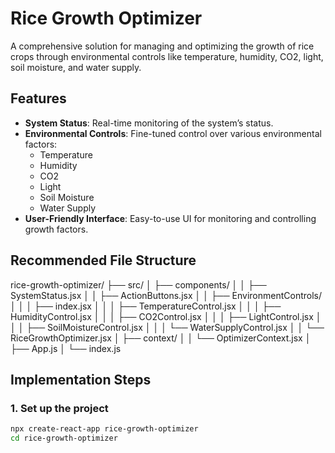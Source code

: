# Rice Growth Optimizer

A comprehensive solution for managing and optimizing the growth of rice crops through environmental controls like temperature, humidity, CO2, light, soil moisture, and water supply.

## Features
- **System Status**: Real-time monitoring of the system’s status.
- **Environmental Controls**: Fine-tuned control over various environmental factors:
  - Temperature
  - Humidity
  - CO2
  - Light
  - Soil Moisture
  - Water Supply
- **User-Friendly Interface**: Easy-to-use UI for monitoring and controlling growth factors.

## Recommended File Structure

rice-growth-optimizer/ ├── src/ │ ├── components/ │ │ ├── SystemStatus.jsx │ │ ├── ActionButtons.jsx │ │ ├── EnvironmentControls/ │ │ │ ├── index.jsx │ │ │ ├── TemperatureControl.jsx │ │ │ ├── HumidityControl.jsx │ │ │ ├── CO2Control.jsx │ │ │ ├── LightControl.jsx │ │ │ ├── SoilMoistureControl.jsx │ │ │ └── WaterSupplyControl.jsx │ │ └── RiceGrowthOptimizer.jsx │ ├── context/ │ │ └── OptimizerContext.jsx │ ├── App.js │ └── index.js


## Implementation Steps

### 1. Set up the project

```bash
npx create-react-app rice-growth-optimizer
cd rice-growth-optimizer

